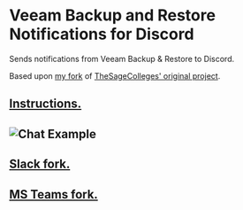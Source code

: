 # Veeam Backup and Restore Notifications for Discord
Sends notifications from Veeam Backup & Restore to Discord.

Based upon [my fork](https://github.com/tigattack/VeeamSlackNotifications) of [TheSageColleges' original project](https://github.com/TheSageColleges/VeeamSlackNotifications).

## [Instructions.](https://blog.tiga.tech/veeam-b-r-notifications-in-discord/)
![Chat Example](https://github.com/tigattack/VeeamDiscordNotifications/blob/master/asset/example.png)
---
## [Slack fork.](https://github.com/tigattack/VeeamSlackNotifications)
## [MS Teams fork.](https://github.com/tigattack/VeeamTeamsNotifications)
